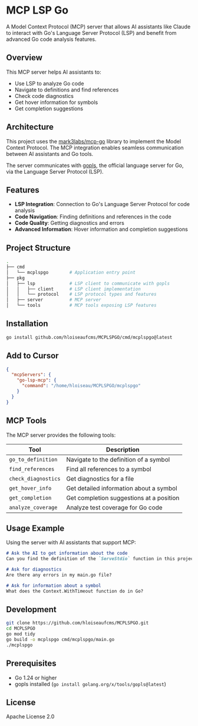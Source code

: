# MCP LSP Go

A Model Context Protocol (MCP) server that allows AI assistants like Claude to interact with Go's Language Server Protocol (LSP) and benefit from advanced Go code analysis features.

## Overview

This MCP server helps AI assistants to:

- Use LSP to analyze Go code
- Navigate to definitions and find references
- Check code diagnostics
- Get hover information for symbols
- Get completion suggestions

## Architecture

This project uses the [mark3labs/mcp-go](https://github.com/mark3labs/mcp-go) library to implement the Model Context Protocol. The MCP integration enables seamless communication between AI assistants and Go tools.

The server communicates with [gopls](https://github.com/golang/tools/tree/master/gopls), the official language server for Go, via the Language Server Protocol (LSP).

## Features

- **LSP Integration**: Connection to Go's Language Server Protocol for code analysis
- **Code Navigation**: Finding definitions and references in the code
- **Code Quality**: Getting diagnostics and errors
- **Advanced Information**: Hover information and completion suggestions

## Project Structure

```bash
.
├── cmd
│   └── mcplspgo        # Application entry point
├── pkg
│   ├── lsp             # LSP client to communicate with gopls
│   │   ├── client      # LSP client implementation
│   │   └── protocol    # LSP protocol types and features
│   ├── server          # MCP server
│   └── tools           # MCP tools exposing LSP features
```

## Installation

```bash
go install github.com/hloiseaufcms/MCPLSPGO/cmd/mcplspgo@latest
```

## Add to Cursor

```json
{
  "mcpServers": {
    "go-lsp-mcp": {
      "command": "/home/hloiseau/MCPLSPGO/mcplspgo"
    }
  }
} 
```

## MCP Tools

The MCP server provides the following tools:

| Tool | Description |
|-------|-------------|
| `go_to_definition` | Navigate to the definition of a symbol |
| `find_references` | Find all references to a symbol |
| `check_diagnostics` | Get diagnostics for a file |
| `get_hover_info` | Get detailed information about a symbol |
| `get_completion` | Get completion suggestions at a position |
| `analyze_coverage` | Analyze test coverage for Go code |

## Usage Example

Using the server with AI assistants that support MCP:

```Markdown
# Ask the AI to get information about the code
Can you find the definition of the `ServeStdio` function in this project?

# Ask for diagnostics
Are there any errors in my main.go file?

# Ask for information about a symbol
What does the Context.WithTimeout function do in Go?
```

## Development

```bash
git clone https://github.com/hloiseaufcms/MCPLSPGO.git
cd MCPLSPGO
go mod tidy
go build -o mcplspgo cmd/mcplspgo/main.go
./mcplspgo
```

## Prerequisites

- Go 1.24 or higher
- gopls installed (`go install golang.org/x/tools/gopls@latest`)

## License

Apache License 2.0
